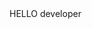 <html>
</head>
<title></title>
</head>
<body>
<hi>HELLO developer</hi>
</body>
</html>
<title>hello
</title>
